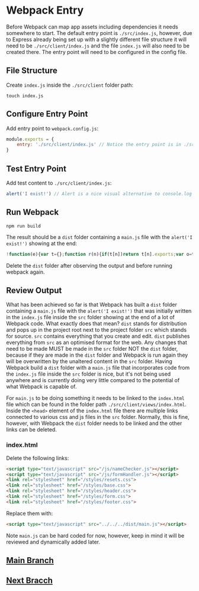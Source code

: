 # Webpack Entry
Before Webpack can map app assets including dependencies it needs somewhere to start. The default entry point is `./src/index.js`, however, due to Express already being set up with a slightly different file structure it will need to be `./src/client/index.js` and the file `index.js` will also need to be created there. The entry point will need to be configured in the config file.

## File Structure
Create `index.js` inside the `./src/client` folder path:
```
touch index.js
```

## Configure Entry Point
Add entry point to `webpack.config.js`:
```js
module.exports = {
    entry: './src/client/index.js' // Notice the entry point is in ./src/client/index.js and not ./src/index.js
}
```

## Test Entry Point
Add test content to `./src/client/index.js`:
```js
alert('I exist!') // Alert is a nice visual alternative to console.log for testing
```

## Run Webpack
```
npm run build
```
The result should be a `dist` folder containing a `main.js` file with the `alert('I exist!')` showing at the end:
```js
!function(e){var t={};function r(n){if(t[n])return t[n].exports;var o=t[n]={i:n,l:!1,exports:{}};return e[n].call(o.exports,o,o.exports,r),o.l=!0,o.exports}r.m=e,r.c=t,r.d=function(e,t,n){r.o(e,t)||Object.defineProperty(e,t,{enumerable:!0,get:n})},r.r=function(e){"undefined"!=typeof Symbol&&Symbol.toStringTag&&Object.defineProperty(e,Symbol.toStringTag,{value:"Module"}),Object.defineProperty(e,"__esModule",{value:!0})},r.t=function(e,t){if(1&t&&(e=r(e)),8&t)return e;if(4&t&&"object"==typeof e&&e&&e.__esModule)return e;var n=Object.create(null);if(r.r(n),Object.defineProperty(n,"default",{enumerable:!0,value:e}),2&t&&"string"!=typeof e)for(var o in e)r.d(n,o,function(t){return e[t]}.bind(null,o));return n},r.n=function(e){var t=e&&e.__esModule?function(){return e.default}:function(){return e};return r.d(t,"a",t),t},r.o=function(e,t){return Object.prototype.hasOwnProperty.call(e,t)},r.p="",r(r.s=0)}([function(e,t){alert("I exist!")}]);
```
Delete the `dist` folder after observing the output and before running webpack again.

## Review Output
What has been achieved so far is that Webpack has built a `dist` folder containing a `main.js` file with the `alert('I exist!')` that was initially written in the `index.js` file inside the `src` folder showing at the end of a lot of Webpack code. What exactly does that mean? `dist` stands for distribution and pops up in the project root next to the project folder `src` which stands for source. `src` contains everything that you create and edit. `dist` publishes everything from `src` as an optimised format for the web. Any changes that need to be made MUST be made in the `src` folder NOT the `dist` folder, because if they are made in the `dist` folder and Webpack is run again they will be overwritten by the unaltered content in the `src` folder. Having Webpack build a `dist` folder with a `main.js` file that incorporates code from the `index.js` file inside the `src` folder is nice, but it's not being used anywhere and is currently doing very little compared to the potential of what Webpack is capable of.

For `main.js` to be doing something it needs to be linked to the `index.html` file which can be found in the folder path `./src/client/views/index.html`. Inside the `<head>` element of the `index.html` file there are multiple links connected to various css and js files in the `src` folder. Normally, this is fine, however, with Webpack the `dist` folder needs to be linked and the other links can be deleted.

### index.html
Delete the following links:
```html
<script type="text/javascript" src="/js/nameChecker.js"></script>
<script type="text/javascript" src="/js/formHandler.js"></script>
<link rel="stylesheet" href="/styles/resets.css">
<link rel="stylesheet" href="/styles/base.css">
<link rel="stylesheet" href="/styles/header.css">
<link rel="stylesheet" href="/styles/form.css">
<link rel="stylesheet" href="/styles/footer.css">
```

Replace them with:
```html
<script type="text/javascript" src="../../../dist/main.js"></script>
```
Note `main.js` can be hard coded for now, however, keep in mind it will be reviewed and dynamically added later.

## [Main Branch](https://github.com/michihodges/webpack-basics)
## [Next Bracch](https://github.com/michihodges/webpack-basics/tree/05-webpack-loaders)
